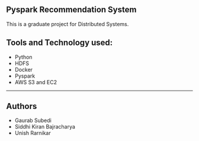 ## Pyspark Recommendation System

This is a graduate project for Distributed Systems.

## Tools and Technology used:
- Python
- HDFS
- Docker
- Pyspark
- AWS S3 and EC2
---
## Authors
- Gaurab Subedi
- Siddhi Kiran Bajracharya
- Unish Rarnikar
